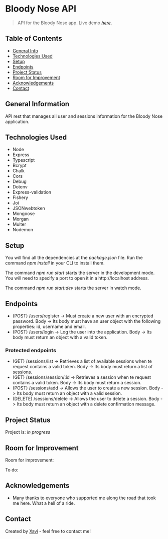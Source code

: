 # Bloody Nose API

> API for the Bloody Nose app.
> Live demo [_here_](https://xavier-sans-back-final-project-202209-bcn.onrender.com/).

## Table of Contents

- [General Info](#general-information)
- [Technologies Used](#technologies-used)
- [Setup](#setup)
- [Endpoints](#endpoints)
- [Project Status](#project-status)
- [Room for Improvement](#room-for-improvement)
- [Acknowledgements](#acknowledgements)
- [Contact](#contact)

## General Information

API rest that manages all user and sessions information for the Bloody Nose application.

## Technologies Used

- Node
- Express
- Typescript
- Bcrypt
- Chalk
- Cors
- Debug
- Dotenv
- Express-validation
- Fishery
- Joi
- JSONwebtoken
- Mongoose
- Morgan
- Multer
- Nodemon

## Setup

You will find all the dependencies at the _package.json_ file. Run the command _npm install_ in your CLI to install them.

The command _npm run start_ starts the server in the development mode.
You will need to specify a port to open it in a http://localhost address.

The command _npm run start:dev_ starts the server in watch mode.

## Endpoints

- (POST) /users/register -> Must create a new user with an encrypted password. Body -> Its body must have an user object with the following properties: id, username and email.
- (POST) /users/login -> Log the user into the application. Body -> Its body must return an object with a valid token.

### Protected endpoints

- (GET) /sessions/list -> Retrieves a list of available sessions when te request contains a valid token. Body -> Its body must return a list of sessions.
- (GET) /sessions/session/:id -> Retrieves a session when te request contains a valid token. Body -> Its body must return a session.
- (POST) /sessions/add -> Allows the user to create a new session. Body -> Its body must return an object with a valid session.
- (DELETE) /sessions/delete -> Allows the user to delete a session. Body -> Its body must return an object with a delete confirmation message.

## Project Status

Project is: _in progress_

## Room for Improvement

Room for improvement:

To do:

## Acknowledgements

- Many thanks to everyone who supported me along the road that took me here. What a hell of a ride.

## Contact

Created by [Xavi](https://www.linkedin.com/in/xaviersansb/) - feel free to contact me!
